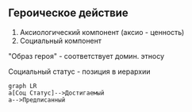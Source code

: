 ## Героическое действие
1) Аксиологический компонент (аксио - ценность)
2) Социальный компонент

"Образ героя" - соответствует домин. этносу

Социальный статус - позиция в иерархии
```mermaid 
graph LR
a[Соц Статус]-->Достигаемый
a-->Предписанный
```




